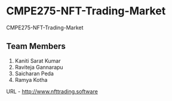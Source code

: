 # CMPE275-NFT-Trading-Market
CMPE275-NFT-Trading-Market

## Team Members
1. Kaniti Sarat Kumar
2. Raviteja Gannarapu
3. Saicharan Peda
4. Ramya Kotha

URL - http://www.nfttrading.software

